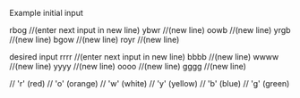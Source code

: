 Example 
initial input

rbog //(enter next input in new line)
ybwr  //(new line)
oowb  //(new line)
yrgb  //(new line)
bgow  //(new line)
royr //(new line)

desired input
rrrr   //(enter next input in new line)
bbbb   //(new line)
wwww   //(new line)
yyyy   //(new line)
oooo   //(new line)
gggg   //(new line)

// 'r' (red)
// 'o' (orange)
// 'w' (white)
// 'y' (yellow)
// 'b' (blue)
// 'g' (green)

